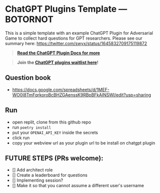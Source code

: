 # ChatGPT Plugins Template — BOTORNOT

This is a simple template with an example ChatGPT Plugin for Adversarial Game to collect hard questions for GPT researchers. Please see our summary here: https://twitter.com/swyx/status/1645832709175119872

> **[Read the ChatGPT Plugin Docs for more](https://platform.openai.com/docs/plugins/introduction)**


> **Join the [ChatGPT plugins waitlist here](https://openai.com/waitlist/plugins)!**

## Question book

- https://docs.google.com/spreadsheets/d/1MEF-WO0I8TmFqrkoroBcBHZGAenssK9RBpBFkAINSWI/edit?usp=sharing 

## Run

- open replit, clone from this github repo
- run ```poetry install```
- put your `OPENAI_API_KEY` inside the secrets
- click run
- copy your webview url as your plugin url to be install on chatgpt plugin

## FUTURE STEPS (PRs welcome): 
- [] Add architect role
- [] Create a leaderboard for questions
- [] Implementing session?
- [] Make it so that you cannot assume a different user's username


